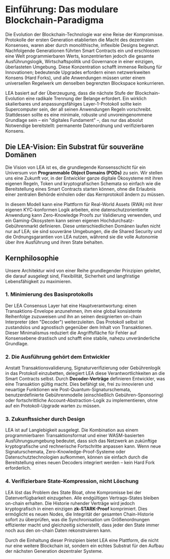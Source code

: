 # Einführung: Das modulare Blockchain-Paradigma

Die Evolution der Blockchain-Technologie war eine Reise der Kompromisse. Protokolle der ersten Generation etablierten die Macht des dezentralen Konsenses, waren aber durch monolithische, inflexible Designs begrenzt. Nachfolgende Generationen führten Smart Contracts ein und erschlossen eine Welt programmierbaren Werts, konzentrierten jedoch die gesamte Ausführungslogik, Wirtschaftspolitik und Governance in einer einzigen, überlasteten Umgebung. Diese Konzentration schafft immense Reibung für Innovationen; bedeutende Upgrades erfordern einen netzwerkweiten Konsens (Hard Forks), und alle Anwendungen müssen unter einem universellen Regelwerk um denselben begrenzten Blockspace konkurrieren.

LEA basiert auf der Überzeugung, dass die nächste Stufe der Blockchain-Evolution eine radikale Trennung der Belange erfordert. Ein wirklich skalierbares und anpassungsfähiges Layer-1-Protokoll sollte kein Supercomputer sein, der all seinen Anwendungen Regeln vorschreibt. Stattdessen sollte es eine minimale, robuste und unvoreingenommene Grundlage sein – ein "digitales Fundament" –, das nur das absolut Notwendige bereitstellt: permanente Datenordnung und verifizierbaren Konsens.

## Die LEA-Vision: Ein Substrat für souveräne Domänen

Die Vision von LEA ist es, die grundlegende Konsensschicht für ein Universum von **Programmable Object Domains (PODs)** zu sein. Wir stellen uns eine Zukunft vor, in der Entwickler ganze digitale Ökosysteme mit ihren eigenen Regeln, Token und kryptografischen Schemata so einfach wie die Bereitstellung eines Smart Contracts starten können, ohne die Erlaubnis einer zentralen Behörde einholen oder das Kernprotokoll ändern zu müssen.

In diesem Modell kann eine Plattform für Real-World Assets (RWA) mit ihrer eigenen KYC-konformen Logik arbeiten, eine datenschutzorientierte Anwendung kann Zero-Knowledge Proofs zur Validierung verwenden, und ein Gaming-Ökosystem kann seinen eigenen Hochdurchsatz-Gebührenmarkt definieren. Diese unterschiedlichen Domänen laufen nicht nur auf LEA; sie sind souveräne Umgebungen, die die Shared Security und die Ordnungsgarantien von LEA nutzen, während sie die volle Autonomie über ihre Ausführung und ihren State behalten.

## Kernphilosophie

Unsere Architektur wird von einer Reihe grundlegender Prinzipien geleitet, die darauf ausgelegt sind, Flexibilität, Sicherheit und langfristige Lebensfähigkeit zu maximieren.

### 1. Minimierung des Basisprotokolls
Der LEA Consensus Layer hat eine Hauptverantwortung: einen Transaktions-Envelope anzunehmen, ihm eine global konsistente Reihenfolge zuzuweisen und ihn an seinen designierten on-chain Interpreter (den "Decoder") weiterzuleiten. Das Protokoll selbst ist zustandslos und agnostisch gegenüber dem Inhalt von Transaktionen. Dieser Minimalismus reduziert die Angriffsfläche für Fehler auf Konsensebene drastisch und schafft eine stabile, nahezu unveränderliche Grundlage.

### 2. Die Ausführung gehört dem Entwickler
Anstatt Transaktionsvalidierung, Signaturverifizierung oder Gebührenlogik in das Protokoll einzubetten, delegiert LEA diese Verantwortlichkeiten an die Smart Contracts selbst. Durch **Decoder-Verträge** definieren Entwickler, was eine Transaktion gültig macht. Dies befähigt sie, frei zu innovieren und neuartige Funktionen wie Post-Quantum-Signaturschemata, benutzerdefinierte Gebührenmodelle (einschließlich Gebühren-Sponsoring) oder fortschrittliche Account-Abstraction-Logik zu implementieren, ohne auf ein Protokoll-Upgrade warten zu müssen.

### 3. Zukunftssicher durch Design
LEA ist auf Langlebigkeit ausgelegt. Die Kombination aus einem programmierbaren Transaktionsformat und einer WASM-basierten Ausführungsumgebung bedeutet, dass sich das Netzwerk an zukünftige kryptografische und rechnerische Fortschritte anpassen kann. Wenn neue Signaturschemata, Zero-Knowledge-Proof-Systeme oder Datenschutztechnologien aufkommen, können sie einfach durch die Bereitstellung eines neuen Decoders integriert werden – kein Hard Fork erforderlich.

### 4. Verifizierbare State-Kompression, nicht Löschung
LEA löst das Problem des State Bloat, ohne Kompromisse bei der Datenverfügbarkeit einzugehen. Alle endgültigen Vertrags-States bleiben on-chain erhalten. Die Historie ruhender Verträge wird jedoch kryptografisch in einen einzigen **zk-STARK-Proof** komprimiert. Dies ermöglicht es neuen Nodes, die Integrität der gesamten Chain-Historie sofort zu überprüfen, was die Synchronisation um Größenordnungen effizienter macht und gleichzeitig sicherstellt, dass jeder den State immer noch aus den on-chain Daten rekonstruieren kann.

Durch die Einhaltung dieser Prinzipien bietet LEA eine Plattform, die nicht nur eine weitere Blockchain ist, sondern ein echtes Substrat für den Aufbau der nächsten Generation dezentraler Systeme.
